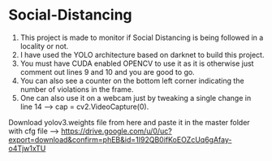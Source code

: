 # Social-Distancing  
1. This project is made to monitor if Social Distancing is being followed in a locality or not.  
2. I have used the YOLO architecture based on darknet to build this project.  
3. You must have CUDA enabled OPENCV to use it as it is otherwise just comment out lines 9 and 10 and you are good to go.  
4. You can also see a counter on the bottom left corner indicating the number of violations in the frame.  
5. One can also use it on a webcam just by tweaking a single change in line 14 --> cap = cv2.VideoCapture(0).  

Download yolov3.weights file from here and paste it in the master folder with cfg file --> https://drive.google.com/u/0/uc?export=download&confirm=phEB&id=1I92QB0ifKoEOZcUq6gAfay-o4Tjw1xTU  
